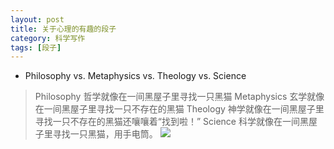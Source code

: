```yaml
---
layout: post  
title: 关于心理的有趣的段子
category: 科学写作  
tags: [段子]
---
```

* Philosophy vs. Metaphysics vs. Theology vs. Science
> Philosophy 哲学就像在一间黑屋子里寻找一只黑猫
> Metaphysics 玄学就像在一间黑屋子里寻找一只不存在的黑猫
> Theology 神学就像在一间黑屋子里寻找一只不存在的黑猫还嚷嚷着“找到啦！”
> Science 科学就像在一间黑屋子里寻找一只黑猫，用手电筒。
![][image-1]


[image-1]:	https://pbs.twimg.com/media/C0t-nAUUkAArGB6.jpg